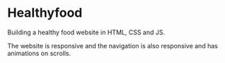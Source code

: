 # Healthyfood
Building a healthy food website in HTML, CSS and JS.

The website is responsive and the navigation is also responsive and has animations on scrolls.

